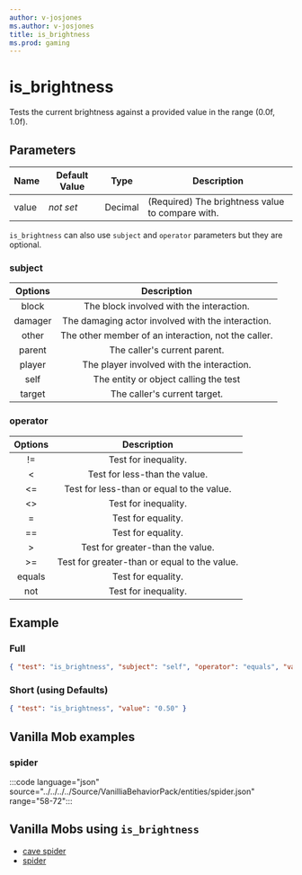 ```yaml
---
author: v-josjones
ms.author: v-josjones
title: is_brightness
ms.prod: gaming
---
```


# is_brightness

Tests the current brightness against a provided value in the range (0.0f, 1.0f).

## Parameters

|Name |Default Value  |Type  |Description  |
|---------|---------|---------|---------|
|value |*not set* |Decimal |(Required) The brightness value to compare with. |

`is_brightness` can also use `subject` and `operator` parameters but they are optional.

### subject

| Options| Description |
|:-----------:|:-----------:|
| block| The block involved with the interaction. |
| damager| The damaging actor involved with the interaction. |
| other| The other member of an interaction, not the caller. |
| parent| The caller's current parent. |
| player| The player involved with the interaction. |
| self| The entity or object calling the test |
| target| The caller's current target. |

### operator

| Options| Description |
|:-----------:|:-----------:|
| !=| Test for inequality. |
| <| Test for less-than the value. |
| <=| Test for less-than or equal to the value. |
| <>| Test for inequality. |
| =| Test for equality. |
| ==| Test for equality. |
| >| Test for greater-than the value. |
| >=| Test for greater-than or equal to the value. |
| equals| Test for equality. |
| not| Test for inequality. |


## Example

### Full

```json
{ "test": "is_brightness", "subject": "self", "operator": "equals", "value": "0.50" }
```

### Short (using Defaults)

```json
{ "test": "is_brightness", "value": "0.50" }
```

## Vanilla Mob examples

### spider

:::code language="json" source="../../../../Source/VanilliaBehaviorPack/entities/spider.json" range="58-72":::

## Vanilla Mobs using `is_brightness`

- [cave spider](../../../../Source/VanillaBehaviorPack_Snippets/entities/cave_spider.md)
- [spider](../../../../Source/VanillaBehaviorPack_Snippets/entities/spider.md)
